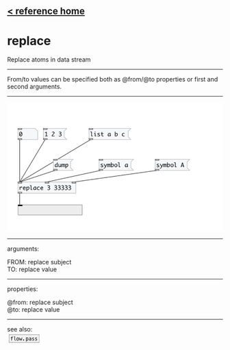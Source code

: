 [< reference home](index.html)
---

# replace


Replace atoms in data stream

---

From/to values can be specified both as @from/@to properties or first and second
            arguments.
<br>


---


![example](examples/replace-example.jpg)

---
arguments:

FROM: replace subject<br>
TO: replace value<br>

---
properties:

@from: replace subject<br>
@to: replace value<br>

---
see also:<br>
[![flow.pass](img/object_flow.pass.png)](flow.pass.html)
